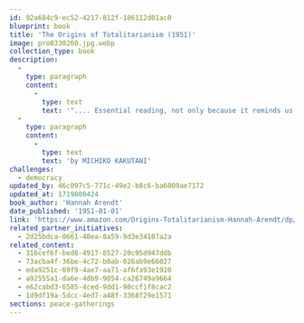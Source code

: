 ```yaml
---
id: 92a684c9-ec52-4217-812f-186112d01ac0
blueprint: book
title: 'The Origins of Totalitarianism (1951)'
image: pro0330260.jpg.webp
collection_type: book
description:
  -
    type: paragraph
    content:
      -
        type: text
        text: '".... Essential reading, not only because it reminds us of the monstrous crimes committed by Nazi Germany and Stalin Soviet Union in the 20th century, and also because it provides a chilling warning of the dynamics that could fuel totalitarian movements in the future. Book_how alienation, rootlessness, and economic uncertainty can make people susceptible to the lies and conspiracy theories dispensed by tyrants. It shows how the weaponization bigotry and racism by demagogues fuels populous movements build upon tribal hatred, while undermining the long-standing institutions meant to protect our freedoms and the rule of law, and shattering the very idea of a shared sense of humanity." '
  -
    type: paragraph
    content:
      -
        type: text
        text: 'by MICHIKO KAKUTANI'
challenges:
  - democracy
updated_by: 46c097c5-771c-49e2-b8c6-ba6009ae7172
updated_at: 1719800424
book_author: 'Hannah Arendt'
date_published: '1951-01-01'
link: 'https://www.amazon.com/Origins-Totalitarianism-Hannah-Arendt/dp/0156701537/ref=sr_1_1?adgrpid=1338106213843527&dib=eyJ2IjoiMSJ9.ldXS_QGKfBqcrf8Z1tQg3YsR_05_qZCCaC_AT6kpRyMnSPeANdeNrBnUmViiEDmEFth0N4kba8IGkBNOIFlNJ5wQezyixII1fZgqxoCvKtK_AhIBlDDhCHB3Qj80czLVgCSn0xwns6iCmPp7I3Ti02kUjRE8X7DZna-_Ia10SduY_jhohj9Z3WNaGkFyqBJH1v1skV51q61UjzewoCd-nXYiQCM2cNE8ZjdQcQILkY-zksC2tuJSF-Ltmjz5T9hn88FGAjCiuF17cCKXe-oIAG13ggGgoNj85BJu09_ihp4.DlbasdohIeqLnGdW_LGW5127JyqIWzmLBq5O0z3y_C8&dib_tag=se&hvadid=83631709174717&hvbmt=be&hvdev=c&hvlocphy=103662&hvnetw=o&hvqmt=e&hvtargid=kwd-83631978230290%3Aloc-190&hydadcr=9391_10793904&keywords=the+origins+of+totalitarianism&msclkid=3e04ff93196e159ca14499f6e5f827e6&qid=1717959835&sr=8-1'
related_partner_initiatives:
  - 2d25bdca-0661-40ea-8a59-9d3e34107a2a
related_content:
  - 316cef6f-bed8-4917-8527-20c95d947ddb
  - 73acba4f-36be-4c72-b0ab-026ab9e66027
  - eda9251c-69f9-4ae7-aa71-af6fa93e1920
  - a92555a1-da6e-4db9-9054-ca26749a9664
  - e62cabd3-6585-4ced-9dd1-90ccf1f8cac2
  - 1d9df19a-5dcc-4ed7-a48f-3368f29e1571
sections: peace-gatherings
---
```

